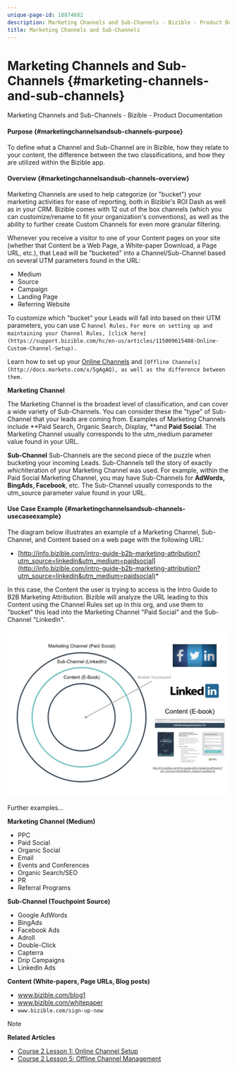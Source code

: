 ```yaml
---
unique-page-id: 18874682
description: Marketing Channels and Sub-Channels - Bizible - Product Documentation
title: Marketing Channels and Sub-Channels
---
```


# Marketing Channels and Sub-Channels {#marketing-channels-and-sub-channels}

Marketing Channels and Sub-Channels - Bizible - Product Documentation

#### Purpose {#marketingchannelsandsub-channels-purpose}

To define what a Channel and Sub-Channel are in Bizible, how they relate to your content, the difference between the two classifications, and how they are utilized within the Bizible app.

#### Overview {#marketingchannelsandsub-channels-overview}

Marketing Channels are used to help categorize (or "bucket") your marketing activities for ease of reporting, both in Bizible's ROI Dash as well as in your CRM. Bizible comes with 12 out of the box channels (which you can customize/rename to fit your organization's conventions), as well as the ability to further create Custom Channels for even more granular filtering.  
  
Whenever you receive a visitor to one of your Content pages on your site (whether that Content be a Web Page, a White-paper Download, a Page URL, etc.), that Lead will be "bucketed" into a Channel/Sub-Channel based on several UTM parameters found in the URL:

* Medium
* Source
* Campaign
* Landing Page
* Referring Website

To customize which "bucket" your Leads will fall into based on their UTM parameters, you can use C `hannel Rules.` `For more on setting up and maintaining your Channel Rules, [click here](https://support.bizible.com/hc/en-us/articles/115009615408-Online-Custom-Channel-Setup).  
`

Learn how to set up your [Online Channels](http://docs.marketo.com/x/5AAgAQ) and ` [Offline Channels](http://docs.marketo.com/x/5gAgAQ), as well as the difference between them.  
`

**Marketing Channel**

The Marketing Channel is the broadest level of classification, and can cover a wide variety of Sub-Channels. You can consider these the "type" of Sub-Channel that your leads are coming from. Examples of Marketing Channels include **Paid Search, Organic Search, Display, **and **Paid Social**. The Marketing Channel usually corresponds to the utm_medium parameter value found in your URL.   
  
**Sub-Channel** 
Sub-Channels are the second piece of the puzzle when bucketing your incoming Leads. Sub-Channels tell the story of exactly *which*iteration of your Marketing Channel was used. For example, within the Paid Social Marketing Channel, you may have Sub-Channels for **AdWords, BingAds, Facebook**, etc. The Sub-Channel usually corresponds to the utm_source parameter value found in your URL.

#### Use Case Example {#marketingchannelsandsub-channels-usecaseexample}

The diagram below illustrates an example of a Marketing Channel, Sub-Channel, and Content based on a web page with the following URL:

* [http://info.bizible.com/intro-guide-b2b-marketing-attribution?utm_source=linkedin&utm_medium=paidsocial](http://info.bizible.com/intro-guide-b2b-marketing-attribution?utm_source=linkedin&utm_medium=paidsocial)*

In this case, the Content the user is trying to access is the Intro Guide to B2B Marketing Attribution. Bizible will analyze the URL leading to this Content using the Channel Rules set up in this org, and use them to "bucket" this lead into the Marketing Channel "Paid Social" and the Sub-Channel "LinkedIn".

![](assets/1.jpg)

Further examples...

**Marketing Channel (Medium)**

* PPC
* Paid Social
* Organic Social
* Email
* Events and Conferences
* Organic Search/SEO
* PR
* Referral Programs

**Sub-Channel (Touchpoint Source)**

* Google AdWords
* BingAds
* Facebook Ads
* Adroll
* Double-Click
* Capterra
* Drip Campaigns
* LinkedIn Ads

**Content (White-papers, Page URLs, Blog posts)**

* www.bizible.com/blog1
* www.bizible.com/whitepaper
* `www.bizible.com/sign-up-now`

>[!NOTE]
>
>**Related Articles**
>
>* [Course 2 Lesson 1: Online Channel Setup](https://universityonline.marketo.com/courses/bizible-fundamentals-channel-management/#/page/5c63007334d9f0367662b747)
>* [Course 2 Lesson 5: Offline Channel Management](https://universityonline.marketo.com/courses/bizible-fundamentals-channel-management/#/page/5c630eca34d9f0367662b77f)
>

